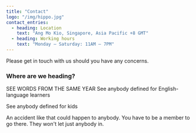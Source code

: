 ```yaml
---
title: "Contact"
logo: "/img/hippo.jpg"
contact_entries:
  - heading: Location
    text: "Ang Mo Kio, Singapore, Asia Pacific +8 GMT"
  - heading: Working hours
    text: "Monday – Saturday: 11AM – 7PM"
---
```


Please get in touch with us should you have any concerns.

<h3 class="f4 b lh-title mb2">Where are we heading?</h3>


 
 
SEE WORDS FROM THE SAME YEAR
See anybody defined for English-language learners

See anybody defined for kids

An accident like that could happen to anybody.
You have to be a member to go there. They won't let just anybody in.
